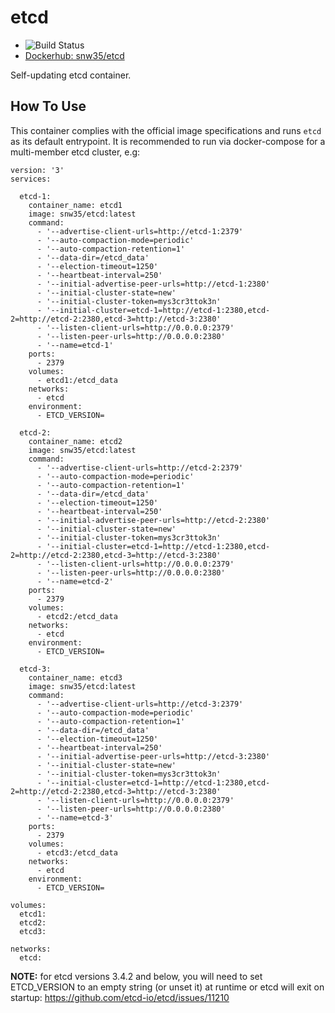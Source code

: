 # etcd

* ![Build Status](https://github.com/snw35/etcd/actions/workflows/update.yml/badge.svg)
* [Dockerhub: snw35/etcd](https://hub.docker.com/r/snw35/etcd)

Self-updating etcd container.

## How To Use

This container complies with the official image specifications and runs `etcd` as its default entrypoint. It is recommended to run via docker-compose for a multi-member etcd cluster, e.g:

```
version: '3'
services:

  etcd-1:
    container_name: etcd1
    image: snw35/etcd:latest
    command:
      - '--advertise-client-urls=http://etcd-1:2379'
      - '--auto-compaction-mode=periodic'
      - '--auto-compaction-retention=1'
      - '--data-dir=/etcd_data'
      - '--election-timeout=1250'
      - '--heartbeat-interval=250'
      - '--initial-advertise-peer-urls=http://etcd-1:2380'
      - '--initial-cluster-state=new'
      - '--initial-cluster-token=mys3cr3ttok3n'
      - '--initial-cluster=etcd-1=http://etcd-1:2380,etcd-2=http://etcd-2:2380,etcd-3=http://etcd-3:2380'
      - '--listen-client-urls=http://0.0.0.0:2379'
      - '--listen-peer-urls=http://0.0.0.0:2380'
      - '--name=etcd-1'
    ports:
      - 2379
    volumes:
      - etcd1:/etcd_data
    networks:
      - etcd
    environment:
      - ETCD_VERSION=

  etcd-2:
    container_name: etcd2
    image: snw35/etcd:latest
    command:
      - '--advertise-client-urls=http://etcd-2:2379'
      - '--auto-compaction-mode=periodic'
      - '--auto-compaction-retention=1'
      - '--data-dir=/etcd_data'
      - '--election-timeout=1250'
      - '--heartbeat-interval=250'
      - '--initial-advertise-peer-urls=http://etcd-2:2380'
      - '--initial-cluster-state=new'
      - '--initial-cluster-token=mys3cr3ttok3n'
      - '--initial-cluster=etcd-1=http://etcd-1:2380,etcd-2=http://etcd-2:2380,etcd-3=http://etcd-3:2380'
      - '--listen-client-urls=http://0.0.0.0:2379'
      - '--listen-peer-urls=http://0.0.0.0:2380'
      - '--name=etcd-2'
    ports:
      - 2379
    volumes:
      - etcd2:/etcd_data
    networks:
      - etcd
    environment:
      - ETCD_VERSION=

  etcd-3:
    container_name: etcd3
    image: snw35/etcd:latest
    command:
      - '--advertise-client-urls=http://etcd-3:2379'
      - '--auto-compaction-mode=periodic'
      - '--auto-compaction-retention=1'
      - '--data-dir=/etcd_data'
      - '--election-timeout=1250'
      - '--heartbeat-interval=250'
      - '--initial-advertise-peer-urls=http://etcd-3:2380'
      - '--initial-cluster-state=new'
      - '--initial-cluster-token=mys3cr3ttok3n'
      - '--initial-cluster=etcd-1=http://etcd-1:2380,etcd-2=http://etcd-2:2380,etcd-3=http://etcd-3:2380'
      - '--listen-client-urls=http://0.0.0.0:2379'
      - '--listen-peer-urls=http://0.0.0.0:2380'
      - '--name=etcd-3'
    ports:
      - 2379
    volumes:
      - etcd3:/etcd_data
    networks:
      - etcd
    environment:
      - ETCD_VERSION=

volumes:
  etcd1:
  etcd2:
  etcd3:

networks:
  etcd:
```

**NOTE:** for etcd versions 3.4.2 and below, you will need to set ETCD_VERSION to an empty string (or unset it) at runtime or etcd will exit on startup: https://github.com/etcd-io/etcd/issues/11210
